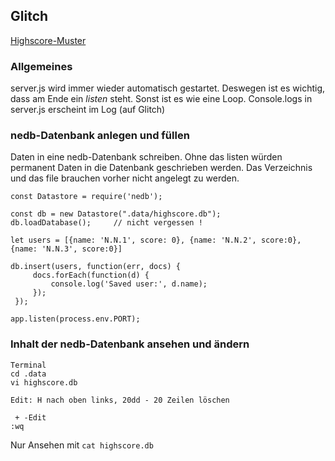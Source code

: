 ## Glitch

[Highscore-Muster](./highscore.md)

### Allgemeines

server.js wird immer wieder automatisch gestartet. Deswegen ist es wichtig, dass am Ende ein
*listen* steht. Sonst ist es wie eine Loop. Console.logs in server.js erscheint im Log (auf Glitch)


### nedb-Datenbank anlegen und füllen

Daten in eine nedb-Datenbank schreiben. Ohne das listen würden permanent Daten in die Datenbank geschrieben werden. Das Verzeichnis und das file brauchen vorher nicht angelegt zu werden.

```
const Datastore = require('nedb');  

const db = new Datastore(".data/highscore.db");
db.loadDatabase();     // nicht vergessen !

let users = [{name: 'N.N.1', score: 0}, {name: 'N.N.2', score:0}, {name: 'N.N.3', score:0}]

db.insert(users, function(err, docs) {
     docs.forEach(function(d) {
         console.log('Saved user:', d.name);
     });
 });

app.listen(process.env.PORT);
```

### Inhalt der nedb-Datenbank ansehen und ändern

```
Terminal 
cd .data
vi highscore.db  

Edit: H nach oben links, 20dd - 20 Zeilen löschen

 + -Edit
:wq

```
Nur Ansehen mit `cat highscore.db`


